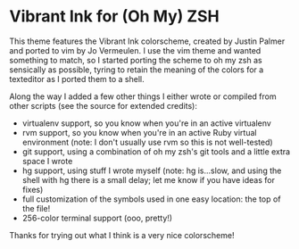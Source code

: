 # Vibrant Ink for (Oh My) ZSH

This theme features the Vibrant Ink colorscheme, created by Justin Palmer and ported to vim by Jo Vermeulen.  I use the vim theme and wanted something to match, so I started porting the scheme to oh my zsh as sensically as possible, tyring to retain the meaning of the colors for a texteditor as I ported them to a shell.

Along the way I added a few other things I either wrote or compiled from other scripts (see the source for extended credits):
* virtualenv support, so you know when you're in an active virtualenv
* rvm support, so you know when you're in an active Ruby virtual environment (note: I don't usually use rvm so this is not well-tested)
* git support, using a combination of oh my zsh's git tools and a little extra space I wrote
* hg support, using stuff I wrote myself (note: hg is...slow, and using the shell with hg there is a small delay; let me know if you have ideas for fixes)
* full customization of the symbols used in one easy location: the top of the file!
* 256-color terminal support (ooo, pretty!)

Thanks for trying out what I think is a very nice colorscheme!
